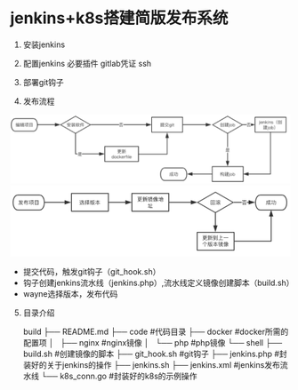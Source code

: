 # jenkins+k8s搭建简版发布系统

1. 安装jenkins

2. 配置jenkins
    必要插件
    gitlab凭证
    ssh

3. 部署git钩子

4. 发布流程

![代码提交流程](/build/shell/code_pub.png "代码提交流程")
![代码发布流程](/build/shell/k8s_pub.png "代码发布流程")

- 提交代码，触发git钩子（git_hook.sh）
- 钩子创建jenkins流水线（jenkins.php）,流水线定义镜像创建脚本（build.sh）
- wayne选择版本，发布代码

5. 目录介绍

    build
    ├── README.md
    ├── code        #代码目录
    ├── docker      #docker所需的配置项
    │   ├── nginx   #nginx镜像
    │   └── php     #php镜像
    └── shell
        ├── build.sh        #创建镜像的脚本
        ├── git_hook.sh     #git钩子
        ├── jenkins.php     #封装好的关于jenkins的操作
        ├── jenkins.sh
        ├── jenkins.xml     #jenkins发布流水线
        └── k8s_conn.go     #封装好的k8s的示例操作
